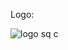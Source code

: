 Logo:

![logo sq c](https://github.com/user-attachments/assets/9f2953c6-bfec-4e42-8c32-71fc8518de0b)
